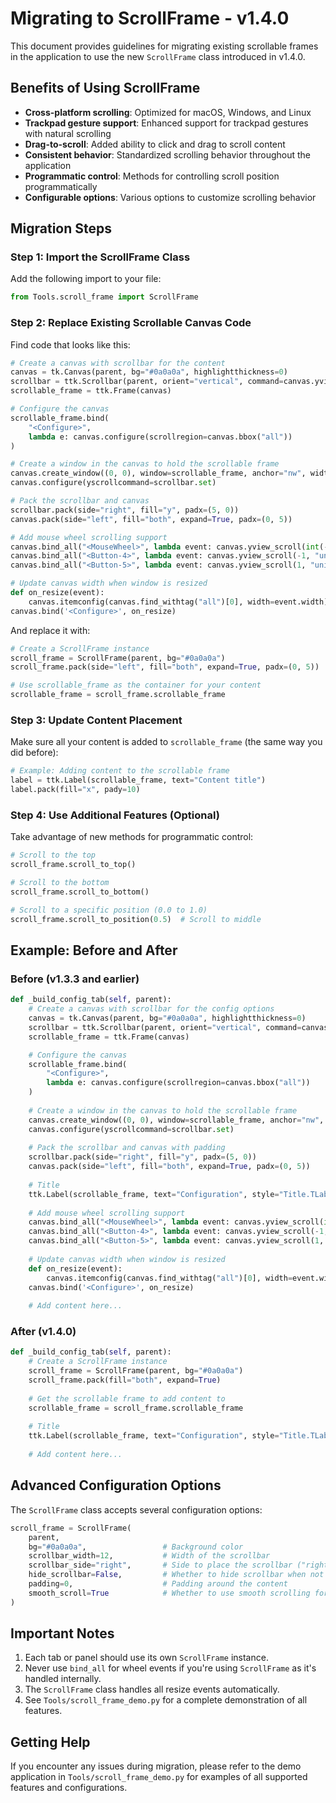 # Migrating to ScrollFrame - v1.4.0

This document provides guidelines for migrating existing scrollable frames in the application to use the new `ScrollFrame` class introduced in v1.4.0.

## Benefits of Using ScrollFrame

- **Cross-platform scrolling**: Optimized for macOS, Windows, and Linux
- **Trackpad gesture support**: Enhanced support for trackpad gestures with natural scrolling
- **Drag-to-scroll**: Added ability to click and drag to scroll content
- **Consistent behavior**: Standardized scrolling behavior throughout the application
- **Programmatic control**: Methods for controlling scroll position programmatically
- **Configurable options**: Various options to customize scrolling behavior

## Migration Steps

### Step 1: Import the ScrollFrame Class

Add the following import to your file:

```python
from Tools.scroll_frame import ScrollFrame
```

### Step 2: Replace Existing Scrollable Canvas Code

Find code that looks like this:

```python
# Create a canvas with scrollbar for the content
canvas = tk.Canvas(parent, bg="#0a0a0a", highlightthickness=0)
scrollbar = ttk.Scrollbar(parent, orient="vertical", command=canvas.yview)
scrollable_frame = ttk.Frame(canvas)

# Configure the canvas
scrollable_frame.bind(
    "<Configure>",
    lambda e: canvas.configure(scrollregion=canvas.bbox("all"))
)

# Create a window in the canvas to hold the scrollable frame
canvas.create_window((0, 0), window=scrollable_frame, anchor="nw", width=canvas.winfo_width())
canvas.configure(yscrollcommand=scrollbar.set)

# Pack the scrollbar and canvas
scrollbar.pack(side="right", fill="y", padx=(5, 0))
canvas.pack(side="left", fill="both", expand=True, padx=(0, 5))

# Add mouse wheel scrolling support
canvas.bind_all("<MouseWheel>", lambda event: canvas.yview_scroll(int(-1 * (event.delta / 120)), "units"))
canvas.bind_all("<Button-4>", lambda event: canvas.yview_scroll(-1, "units"))
canvas.bind_all("<Button-5>", lambda event: canvas.yview_scroll(1, "units"))

# Update canvas width when window is resized
def on_resize(event):
    canvas.itemconfig(canvas.find_withtag("all")[0], width=event.width)
canvas.bind('<Configure>', on_resize)
```

And replace it with:

```python
# Create a ScrollFrame instance
scroll_frame = ScrollFrame(parent, bg="#0a0a0a")
scroll_frame.pack(side="left", fill="both", expand=True, padx=(0, 5))

# Use scrollable_frame as the container for your content
scrollable_frame = scroll_frame.scrollable_frame
```

### Step 3: Update Content Placement

Make sure all your content is added to `scrollable_frame` (the same way you did before):

```python
# Example: Adding content to the scrollable frame
label = ttk.Label(scrollable_frame, text="Content title")
label.pack(fill="x", pady=10)
```

### Step 4: Use Additional Features (Optional)

Take advantage of new methods for programmatic control:

```python
# Scroll to the top
scroll_frame.scroll_to_top()

# Scroll to the bottom
scroll_frame.scroll_to_bottom()

# Scroll to a specific position (0.0 to 1.0)
scroll_frame.scroll_to_position(0.5)  # Scroll to middle
```

## Example: Before and After

### Before (v1.3.3 and earlier)

```python
def _build_config_tab(self, parent):
    # Create a canvas with scrollbar for the config options
    canvas = tk.Canvas(parent, bg="#0a0a0a", highlightthickness=0)
    scrollbar = ttk.Scrollbar(parent, orient="vertical", command=canvas.yview)
    scrollable_frame = ttk.Frame(canvas)

    # Configure the canvas
    scrollable_frame.bind(
        "<Configure>",
        lambda e: canvas.configure(scrollregion=canvas.bbox("all"))
    )
    
    # Create a window in the canvas to hold the scrollable frame
    canvas.create_window((0, 0), window=scrollable_frame, anchor="nw", width=canvas.winfo_width())
    canvas.configure(yscrollcommand=scrollbar.set)
    
    # Pack the scrollbar and canvas with padding
    scrollbar.pack(side="right", fill="y", padx=(5, 0))
    canvas.pack(side="left", fill="both", expand=True, padx=(0, 5))
    
    # Title
    ttk.Label(scrollable_frame, text="Configuration", style="Title.TLabel").pack(pady=(0,20))
    
    # Add mouse wheel scrolling support
    canvas.bind_all("<MouseWheel>", lambda event: canvas.yview_scroll(int(-1 * (event.delta / 120)), "units"))
    canvas.bind_all("<Button-4>", lambda event: canvas.yview_scroll(-1, "units"))
    canvas.bind_all("<Button-5>", lambda event: canvas.yview_scroll(1, "units"))
    
    # Update canvas width when window is resized
    def on_resize(event):
        canvas.itemconfig(canvas.find_withtag("all")[0], width=event.width)
    canvas.bind('<Configure>', on_resize)
    
    # Add content here...
```

### After (v1.4.0)

```python
def _build_config_tab(self, parent):
    # Create a ScrollFrame instance
    scroll_frame = ScrollFrame(parent, bg="#0a0a0a")
    scroll_frame.pack(fill="both", expand=True)
    
    # Get the scrollable frame to add content to
    scrollable_frame = scroll_frame.scrollable_frame
    
    # Title
    ttk.Label(scrollable_frame, text="Configuration", style="Title.TLabel").pack(pady=(0,20))
    
    # Add content here...
```

## Advanced Configuration Options

The `ScrollFrame` class accepts several configuration options:

```python
scroll_frame = ScrollFrame(
    parent,
    bg="#0a0a0a",                 # Background color
    scrollbar_width=12,           # Width of the scrollbar
    scrollbar_side="right",       # Side to place the scrollbar ("right" or "left")
    hide_scrollbar=False,         # Whether to hide scrollbar when not needed
    padding=0,                    # Padding around the content
    smooth_scroll=True            # Whether to use smooth scrolling for trackpad gestures
)
```

## Important Notes

1. Each tab or panel should use its own `ScrollFrame` instance.
2. Never use `bind_all` for wheel events if you're using `ScrollFrame` as it's handled internally.
3. The `ScrollFrame` class handles all resize events automatically.
4. See `Tools/scroll_frame_demo.py` for a complete demonstration of all features.

## Getting Help

If you encounter any issues during migration, please refer to the demo application in `Tools/scroll_frame_demo.py` for examples of all supported features and configurations. 